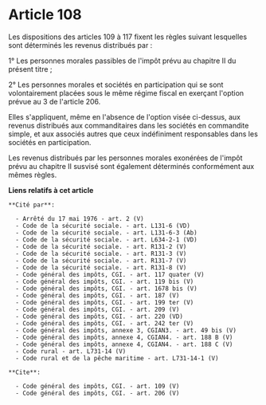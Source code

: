 # Article 108

Les dispositions des articles 109 à 117 fixent les règles suivant lesquelles sont déterminés les revenus distribués par : 

1° Les personnes morales passibles de l'impôt prévu au chapitre II du présent titre ; 

2° Les personnes morales et sociétés en participation qui se sont volontairement placées sous le même régime fiscal en
exerçant l'option prévue au 3 de l'article 206. 

Elles s'appliquent, même en l'absence de l'option visée ci-dessus, aux revenus distribués aux commanditaires dans les
sociétés en commandite simple, et aux associés autres que ceux indéfiniment responsables dans les sociétés en participation. 

Les revenus distribués par les personnes morales exonérées de l'impôt prévu au chapitre II susvisé sont également déterminés
conformément aux mêmes règles.

**Liens relatifs à cet article**

	**Cité par**:

	  - Arrêté du 17 mai 1976 - art. 2 (V)
	  - Code de la sécurité sociale. - art. L131-6 (VD)
	  - Code de la sécurité sociale. - art. L131-6-3 (Ab)
	  - Code de la sécurité sociale. - art. L634-2-1 (VD)
	  - Code de la sécurité sociale. - art. R131-2 (V)
	  - Code de la sécurité sociale. - art. R131-3 (V)
	  - Code de la sécurité sociale. - art. R131-7 (V)
	  - Code de la sécurité sociale. - art. R131-8 (V)
	  - Code général des impôts, CGI. - art. 117 quater (V)
	  - Code général des impôts, CGI. - art. 119 bis (V)
	  - Code général des impôts, CGI. - art. 1678 bis (V)
	  - Code général des impôts, CGI. - art. 187 (V)
	  - Code général des impôts, CGI. - art. 199 ter (V)
	  - Code général des impôts, CGI. - art. 209 (V)
	  - Code général des impôts, CGI. - art. 220 (VD)
	  - Code général des impôts, CGI. - art. 242 ter (V)
	  - Code général des impôts, annexe 3, CGIAN3. - art. 49 bis (V)
	  - Code général des impôts, annexe 4, CGIAN4. - art. 188 B (V)
	  - Code général des impôts, annexe 4, CGIAN4. - art. 188 C (V)
	  - Code rural - art. L731-14 (V)
	  - Code rural et de la pêche maritime - art. L731-14-1 (V)

	**Cite**:

	  - Code général des impôts, CGI. - art. 109 (V)
	  - Code général des impôts, CGI. - art. 206 (V)
